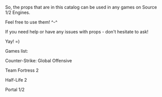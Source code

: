 So, the props that are in this catalog can be used in any games on Source 1/2 Engines. 

Feel free to use them! ^-^ 

If you need help or have any issues with props - don't hesitate to ask!

Yay! =)

Games list:

  Counter-Strike: Global Offensive
  
  Team Fortress 2
  
  Half-Life 2
  
  Portal 1/2
  
